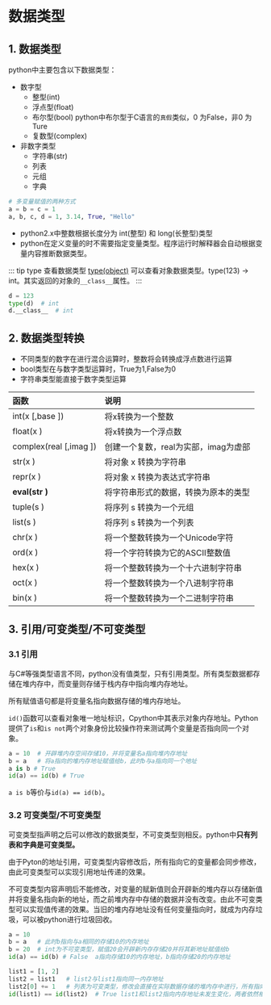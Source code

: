 # 数据类型

## 1. 数据类型
python中主要包含以下数据类型：
* 数字型
    * 整型(int)
    * 浮点型(float)
    * 布尔型(bool)  python中布尔型于C语言的`真假`类似，0 为False，非0 为Ture
    * 复数型(complex)
* 非数字类型
    * 字符串(str)
    * 列表
    * 元组
    * 字典

```py
# 多变量赋值的两种方式
a = b = c = 1   
a, b, c, d = 1, 3.14, True, "Hello"
```


* python2.x中整数根据长度分为 int(整型) 和 long(长整型)类型
* python在定义变量的时不需要指定变量类型。程序运行时解释器会自动根据变量内容推断数据类型。

::: tip type 查看数据类型
[type(object)](../senior/metaclass.md#_2-type-类) 可以查看对象数据类型。type(123) -> int。其实返回的对象的`__class__`属性。
:::

```py
d = 123
type(d)  # int
d.__class__  # int
```

## 2. 数据类型转换
* 不同类型的数字在进行混合运算时，整数将会转换成浮点数进行运算
* bool类型在与数字类型运算时，True为1,False为0
* 字符串类型能直接于数字类型运算

函数|说明
:-|:-
int(x [,base ])	| 将x转换为一个整数
float(x ) | 将x转换为一个浮点数
complex(real [,imag ]) | 创建一个复数，real为实部，imag为虚部
str(x )	| 将对象 x 转换为字符串
repr(x ) | 将对象 x 转换为表达式字符串
**eval(str )** | 将字符串形式的数据，转换为原本的类型
tuple(s ) | 将序列 s 转换为一个元组
list(s ) | 将序列 s 转换为一个列表
chr(x )	| 将一个整数转换为一个Unicode字符
ord(x )	| 将一个字符转换为它的ASCII整数值
hex(x )	| 将一个整数转换为一个十六进制字符串
oct(x )	| 将一个整数转换为一个八进制字符串
bin(x )	| 将一个整数转换为一个二进制字符串

## 3. 引用/可变类型/不可变类型
### 3.1 引用
与C#等强类型语言不同，python没有值类型，只有引用类型。所有类型数据都存储在堆内存中，而变量则存储于栈内存中指向堆内存地址。

所有赋值语句都是将变量名指向数据存储的堆内存地址。

`id()`函数可以查看对象唯一地址标识，Cpython中其表示对象内存地址。Python提供了`is`和`is not`两个对象身份比较操作符来测试两个变量是否指向同一个对象。

```py
a = 10  # 开辟堆内存空间存储10，并将变量名a指向堆内存地址
b = a   # 将a指向的堆内存地址赋值给b，此时b与a指向同一个地址
a is b # True
id(a) == id(b) # True
```

`a is b`等价与`id(a) == id(b)`。

### 3.2 可变类型/不可变类型
可变类型指声明之后可以修改的数据类型，不可变类型则相反。python中**只有列表和字典是可变类型。**

由于Pyton的地址引用，可变类型内容修改后，所有指向它的变量都会同步修改，由此可变类型可以实现引用地址传递的效果。

不可变类型内容声明后不能修改，对变量的赋新值则会开辟新的堆内存以存储新值并将变量名指向新的地址，而之前堆内存中存储的数据并没有改变。由此不可变类型可以实现值传递的效果。当旧的堆内存地址没有任何变量指向时，就成为内存垃圾，可以被python进行垃圾回收。

```py
a = 10
b = a   # 此时b指向与a相同的存储10的内存地址
b = 20  # int为不可变类型，赋值20会开辟新内存存储20并将其新地址赋值给b
id(a) == id(b) # False  a指向存储10的内存地址，b指向存储20的内存地址

list1 = [1, 2]
list2 = list1   # list2与list1指向同一内存地址
list2[0] += 1   # 列表为可变类型，修改会直接在实际数据存储的堆内存中进行，所有指向此地址的变量都会取到修改后的值
id(list1) == id(list2)  # True list1和list2指向内存地址未发生变化，两者依然相同
```